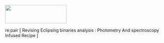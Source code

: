 
<img src="https://github.com/PraiseTheCode/repair/assets/32466853/70994322-64c4-4c2a-931d-c0f6e65f2c87" width="200" height="60">

re:pair [ Revising Eclipsing binaries analysis : Photometry And spectroscopy Infused Recipe ]
